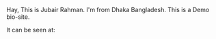 Hay, This is Jubair Rahman. I'm from Dhaka Bangladesh. This is a Demo bio-site.

It can be seen at:

